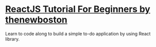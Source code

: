 # [ReactJS Tutorial For Beginners by thenewboston](https://www.youtube.com/watch?v=-AbaV3nrw6E&list=PL6gx4Cwl9DGBuKtLgPR_zWYnrwv-JllpA)

Learn to code along to build a simple to-do application by using React library.
